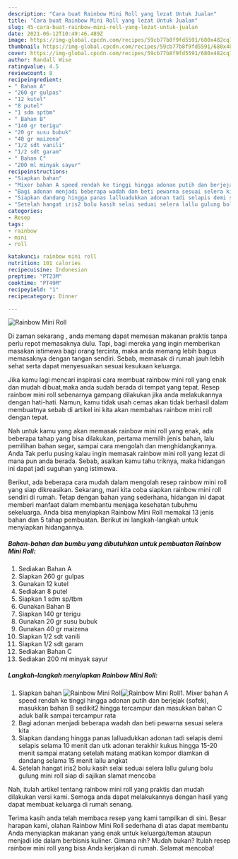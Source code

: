 ```yaml
---
description: "Cara buat Rainbow Mini Roll yang lezat Untuk Jualan"
title: "Cara buat Rainbow Mini Roll yang lezat Untuk Jualan"
slug: 45-cara-buat-rainbow-mini-roll-yang-lezat-untuk-jualan
date: 2021-06-12T10:49:46.489Z
image: https://img-global.cpcdn.com/recipes/59cb77b8f9fd5591/680x482cq70/rainbow-mini-roll-foto-resep-utama.jpg
thumbnail: https://img-global.cpcdn.com/recipes/59cb77b8f9fd5591/680x482cq70/rainbow-mini-roll-foto-resep-utama.jpg
cover: https://img-global.cpcdn.com/recipes/59cb77b8f9fd5591/680x482cq70/rainbow-mini-roll-foto-resep-utama.jpg
author: Randall Wise
ratingvalue: 4.5
reviewcount: 8
recipeingredient:
- " Bahan A"
- "260 gr gulpas"
- "12 kutel"
- "8 putel"
- "1 sdm sptbm"
- " Bahan B"
- "140 gr terigu"
- "20 gr susu bubuk"
- "40 gr maizena"
- "1/2 sdt vanili"
- "1/2 sdt garam"
- " Bahan C"
- "200 ml minyak sayur"
recipeinstructions:
- "Siapkan bahan"
- "Mixer bahan A speed rendah ke tinggi hingga adonan putih dan berjejak (sofek), masukkan bahan B sedikit2 hingga tercampur dan masukkan bahan C aduk balik sampai tercampur rata"
- "Bagi adonan menjadi beberapa wadah dan beti pewarna sesuai selera kita"
- "Siapkan dandang hingga panas lalluadukkan adonan tadi selapis demi selapis selama 10 menit dan utk adonan terakhir kukus hingga 15-20 menit sampai matang setelah matang matikan kompor diamkan di dandang selama 15 menit lallu angkat"
- "Setelah hangat iris2 bolu kasih selai seduai selera lallu gulung bolu gulung mini roll siap di sajikan slamat mencoba"
categories:
- Resep
tags:
- rainbow
- mini
- roll

katakunci: rainbow mini roll 
nutrition: 101 calories
recipecuisine: Indonesian
preptime: "PT23M"
cooktime: "PT49M"
recipeyield: "1"
recipecategory: Dinner

---
```



![Rainbow Mini Roll](https://img-global.cpcdn.com/recipes/59cb77b8f9fd5591/680x482cq70/rainbow-mini-roll-foto-resep-utama.jpg)

Di zaman  sekarang , anda memang dapat memesan makanan praktis tanpa perlu repot memasaknya dulu. Tapi, bagi mereka yang ingin memberikan masakan istimewa bagi orang tercinta, maka anda memang lebih bagus memasaknya dengan tangan sendiri. Sebab, memasak di rumah jauh lebih sehat serta dapat menyesuaikan sesuai kesukaan keluarga.

Jika kamu lagi mencari inspirasi cara membuat rainbow mini roll yang enak dan mudah dibuat,maka anda sudah berada di tempat yang tepat. Resep rainbow mini roll  sebenarnya gampang dilakukan jika anda melakukannya dengan hati-hati. Namun, kamu tidak usah cemas akan tidak berhasil dalam membuatnya 
sebab di artikel ini kita akan membahas rainbow mini roll dengan tepat.  



Nah untuk kamu yang akan memasak rainbow mini roll yang enak, ada beberapa tahap yang bisa dilakukan, pertama memilih jenis bahan, lalu pemilihan bahan segar, sampai cara mengolah dan menghidangkannya. Anda Tak perlu pusing kalau ingin memasak rainbow mini roll yang lezat di mana pun anda berada. Sebab, asalkan kamu  tahu triknya, maka hidangan ini dapat jadi suguhan yang istimewa.

Berikut, ada beberapa cara mudah dalam mengolah resep rainbow mini roll yang siap dikreasikan. Sekarang, mari kita coba siapkan rainbow mini roll sendiri di rumah. Tetap dengan bahan yang sederhana, hidangan ini dapat memberi manfaat dalam membantu menjaga kesehatan tubuhmu sekeluarga. Anda bisa menyiapkan Rainbow Mini Roll memakai 13 jenis bahan dan 5 tahap pembuatan. Berikut ini langkah-langkah untuk menyiapkan hidangannya.

<!--inarticleads1-->

##### Bahan-bahan dan bumbu yang dibutuhkan untuk pembuatan Rainbow Mini Roll:

1. Sediakan  Bahan A
1. Siapkan 260 gr gulpas
1. Gunakan 12 kutel
1. Sediakan 8 putel
1. Siapkan 1 sdm sp/tbm
1. Gunakan  Bahan B
1. Siapkan 140 gr terigu
1. Gunakan 20 gr susu bubuk
1. Gunakan 40 gr maizena
1. Siapkan 1/2 sdt vanili
1. Siapkan 1/2 sdt garam
1. Sediakan  Bahan C
1. Sediakan 200 ml minyak sayur




<!--inarticleads2-->

##### Langkah-langkah menyiapkan Rainbow Mini Roll:

1. Siapkan bahan
<img src="https://img-global.cpcdn.com/steps/5fb723e4a199f783/160x128cq70/rainbow-mini-roll-langkah-memasak-1-foto.jpg" alt="Rainbow Mini Roll"><img src="https://img-global.cpcdn.com/steps/9442ae346205e5ab/160x128cq70/rainbow-mini-roll-langkah-memasak-1-foto.jpg" alt="Rainbow Mini Roll">1. Mixer bahan A speed rendah ke tinggi hingga adonan putih dan berjejak (sofek), masukkan bahan B sedikit2 hingga tercampur dan masukkan bahan C aduk balik sampai tercampur rata
1. Bagi adonan menjadi beberapa wadah dan beti pewarna sesuai selera kita
1. Siapkan dandang hingga panas lalluadukkan adonan tadi selapis demi selapis selama 10 menit dan utk adonan terakhir kukus hingga 15-20 menit sampai matang setelah matang matikan kompor diamkan di dandang selama 15 menit lallu angkat
1. Setelah hangat iris2 bolu kasih selai seduai selera lallu gulung bolu gulung mini roll siap di sajikan slamat mencoba




Nah, itulah artikel tentang  rainbow mini roll  yang praktis dan mudah dilakukan versi kami. Semoga anda dapat melakukannya dengan hasil yang dapat membuat keluarga di rumah senang. 

Terima kasih anda telah membaca resep yang kami tampilkan di sini. Besar harapan kami, olahan  Rainbow Mini Roll sederhana di atas dapat membantu Anda menyiapkan makanan yang enak untuk keluarga/teman ataupun menjadi ide dalam berbisnis kuliner. Gimana nih? Mudah bukan? Itulah resep rainbow mini roll yang bisa Anda kerjakan di rumah. Selamat mencoba!

